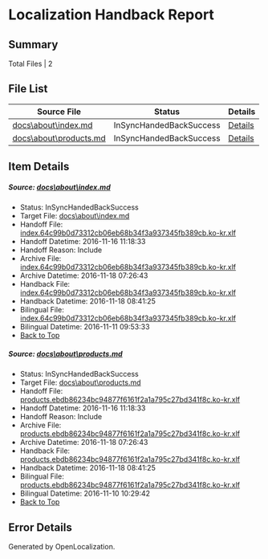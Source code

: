 # <a name='report-top'></a> Localization Handback Report

## Summary
 Total Files | 2

## File List
 Source File | Status | Details 
 ----------- | ------ | ------- 
 [docs\about\index.md](https://github.com/dotnet/docs/blob/7de873f244ac36ba0cafb5140a5405db437a40a6/docs/about/index.md) | InSyncHandedBackSuccess | [Details](#bb92a0edaedc425ccbc866fbb8c6652a1bf32a5127)
 [docs\about\products.md](https://github.com/dotnet/docs/blob/7de873f244ac36ba0cafb5140a5405db437a40a6/docs/about/products.md) | InSyncHandedBackSuccess | [Details](#3b444547c18c2e0dcace7a58b3c91cb3870c1de528)

## Item Details
##### <a name='bb92a0edaedc425ccbc866fbb8c6652a1bf32a5127'></a> Source: [docs\about\index.md](https://github.com/dotnet/docs/blob/7de873f244ac36ba0cafb5140a5405db437a40a6/docs/about/index.md)
* Status: InSyncHandedBackSuccess
* Target File: [docs\about\index.md](https://github.com/dotnet/docs.ko-kr/blob/0ab02930aeaf05cd6bda5416e43513665bdb0bc9/docs/about/index.md)
* Handoff File: [index.64c99b0d73312cb06eb68b34f3a937345fb389cb.ko-kr.xlf](https://github.com/dotnet/docs.handoff/blob/d9bd8b655d57c4e4ce2f9f174b05c3e8d9a14176/ol-handoff/dotnet/docs.ko-kr/master/ht-p1/index.64c99b0d73312cb06eb68b34f3a937345fb389cb.ko-kr.xlf)
* Handoff Datetime: 2016-11-16 11:18:33
* Handoff Reason: Include
* Archive File: [index.64c99b0d73312cb06eb68b34f3a937345fb389cb.ko-kr.xlf](https://github.com/dotnet/docs.handoff/blob/ca02aebde9da526e61ebd471febb014f6fea485c/ol-archive/dotnet/docs.ko-kr/master/ht-p1/index.64c99b0d73312cb06eb68b34f3a937345fb389cb.ko-kr.xlf)
* Archive Datetime: 2016-11-18 07:26:43
* Handback File: [index.64c99b0d73312cb06eb68b34f3a937345fb389cb.ko-kr.xlf](https://github.com/dotnet/docs.handback/blob/a786706ad84ff773e7590bb6d955f9a5d5d9a002/ol-handback/dotnet/docs.ko-kr/master/ht-p1/index.64c99b0d73312cb06eb68b34f3a937345fb389cb.ko-kr.xlf)
* Handback Datetime: 2016-11-18 08:41:25
* Bilingual File: [index.64c99b0d73312cb06eb68b34f3a937345fb389cb.ko-kr.xlf](https://github.com/dotnet/docs.handback/blob/24c33dcc825ae0651ad6600567e54d2cd8d3c122/ol-handback/dotnet/docs.ko-kr/master/ht-p1/index.64c99b0d73312cb06eb68b34f3a937345fb389cb.ko-kr.xlf)
* Bilingual Datetime: 2016-11-11 09:53:33
* [Back to Top](#report-top)

##### <a name='3b444547c18c2e0dcace7a58b3c91cb3870c1de528'></a> Source: [docs\about\products.md](https://github.com/dotnet/docs/blob/7de873f244ac36ba0cafb5140a5405db437a40a6/docs/about/products.md)
* Status: InSyncHandedBackSuccess
* Target File: [docs\about\products.md](https://github.com/dotnet/docs.ko-kr/blob/0ab02930aeaf05cd6bda5416e43513665bdb0bc9/docs/about/products.md)
* Handoff File: [products.ebdb86234bc94877f6161f2a1a795c27bd341f8c.ko-kr.xlf](https://github.com/dotnet/docs.handoff/blob/d9bd8b655d57c4e4ce2f9f174b05c3e8d9a14176/ol-handoff/dotnet/docs.ko-kr/master/ht-p1/products.ebdb86234bc94877f6161f2a1a795c27bd341f8c.ko-kr.xlf)
* Handoff Datetime: 2016-11-16 11:18:33
* Handoff Reason: Include
* Archive File: [products.ebdb86234bc94877f6161f2a1a795c27bd341f8c.ko-kr.xlf](https://github.com/dotnet/docs.handoff/blob/ca02aebde9da526e61ebd471febb014f6fea485c/ol-archive/dotnet/docs.ko-kr/master/ht-p1/products.ebdb86234bc94877f6161f2a1a795c27bd341f8c.ko-kr.xlf)
* Archive Datetime: 2016-11-18 07:26:43
* Handback File: [products.ebdb86234bc94877f6161f2a1a795c27bd341f8c.ko-kr.xlf](https://github.com/dotnet/docs.handback/blob/a786706ad84ff773e7590bb6d955f9a5d5d9a002/ol-handback/dotnet/docs.ko-kr/master/ht-p1/products.ebdb86234bc94877f6161f2a1a795c27bd341f8c.ko-kr.xlf)
* Handback Datetime: 2016-11-18 08:41:25
* Bilingual File: [products.ebdb86234bc94877f6161f2a1a795c27bd341f8c.ko-kr.xlf](https://github.com/dotnet/docs.handback/blob/ec19ff5a6bd012cdd775c3eef71514ddee2b7046/ol-handback/dotnet/docs.ko-kr/master/ht-p1/products.ebdb86234bc94877f6161f2a1a795c27bd341f8c.ko-kr.xlf)
* Bilingual Datetime: 2016-11-10 10:29:42
* [Back to Top](#report-top)


## Error Details

Generated by OpenLocalization.
